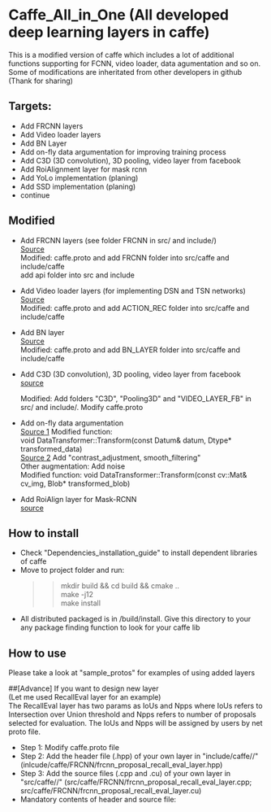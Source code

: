 # Caffe_All_in_One (All developed deep learning layers in caffe)
This is a modified version of caffe which includes a lot of additional functions supporting for FCNN, video loader, data agumentation and so on. Some of modifications are inheritated from other developers in github (Thank for sharing)
## Targets:
- Add FRCNN layers
- Add Video loader layers
- Add BN Layer
- Add on-fly data argumentation for improving training process
- Add C3D (3D convolution), 3D pooling, video layer from facebook
- Add RoiAlignment layer for mask rcnn
- Add YoLo implementation (planing)
- Add SSD implementation (planing)
- continue

## Modified
- Add FRCNN layers (see folder FRCNN in src/ and include/)  
  [Source](https://github.com/D-X-Y/caffe-faster-rcnn/tree/dev)  
  Modified:  caffe.proto and add FRCNN folder into src/caffe and include/caffe  
	                           add api folder into src and include
- Add Video loader layers (for implementing DSN and TSN networks)  
  [Source](https://github.com/D-X-Y/caffe-faster-rcnn/tree/dev)  
  Modified: caffe.proto and add ACTION_REC folder into src/caffe and include/caffe  

- Add BN layer    
  [Source](https://github.com/yjxiong/caffe)     
  Modified: caffe.proto and add BN_LAYER folder into src/caffe and include/caffe  

- Add C3D (3D convolution), 3D pooling, video layer from facebook  
  [source](https://github.com/facebook/C3D)  
  
  Modified: Add folders "C3D", "Pooling3D" and "VIDEO_LAYER_FB" in src/ and include/. Modify caffe.proto

- Add on-fly data argumentation  
  [Source 1](https://github.com/yjxiong/caffe) Modified function:  
  void DataTransformer<Dtype>::Transform(const Datum& datum, Dtype* transformed_data)  
  [Source 2](https://github.com/kevinlin311tw/caffe-augmentation) Add "contrast_adjustment, smooth_filtering"  
  Other augmentation: Add noise  
  Modified function: void DataTransformer::Transform(const cv::Mat& cv_img, Blob* transformed_blob)
	
- Add RoiAlign layer for Mask-RCNN  
  [source](https://github.com/jasjeetIM/Mask-RCNN)
  
## How to install
- Check "Dependencies_installation_guide" to install dependent libraries of caffe
- Move to project folder and run:  
  >> mkdir build && cd build && cmake ..  
  >> make -j12  
  >> make install  
- All distributed packaged is in /build/install. Give this directory to your any package finding function to look for your caffe lib  

## How to use  
Please take a look at "sample_protos" for examples of using added layers

##[Advance] If you want to design new layer  
(Let me used RecallEval layer for an example)  
The RecallEval layer has two params as IoUs and Npps where IoUs refers to Intersection over Union threshold and Npps refers to number of proposals selected for evaluation. The IoUs and Npps will be assigned by users by net proto file.  
- Step 1: Modify caffe.proto file
- Step 2: Add the header file (.hpp) of your own layer in "include/caffe/<your path>/<your file>" (inlcude/caffe/FRCNN/frcnn_proposal_recall_eval_layer.hpp)
- Step 3: Add the source files (.cpp and .cu) of your own layer in "src/caffe/<your path>/<your file>" (src/caffe/FRCNN/frcnn_proposal_recall_eval_layer.cpp; src/caffe/FRCNN/frcnn_proposal_recall_eval_layer.cu)
- Mandatory contents of header and source file:
